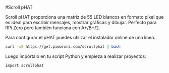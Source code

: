 <!--
---
name: Scroll pHAT
class: board
type: display, led
formfactor: pHAT
manufacturer: Pimoroni
description: A 11 x 5 LED matrix
url: https://github.com/pimoroni/scroll-phat
github: https://github.com/pimoroni/scroll-phat
buy: https://shop.pimoroni.com/products/scroll-phat
image: 'scroll-phat.png'
pincount: 40
eeprom: no
power:
  '2':
ground:
  '6':
  '9':
  '14':
  '20':
  '25':
  '30':
  '34':
  '39':
pin:
  '3':
    mode: i2c
  '5':
    mode: i2c
i2c:
  '0x60':
    name: Matrix LED driver
    device: IS31FL3730
install:
  'devices':
    - 'i2c'
  'apt':
    - 'python-smbus'
    - 'python3-smbus'
  'python':
    - 'scrollphat'
  'python3':
    - 'scrollphat'
-->
#Scroll pHAT

Scroll pHAT proporciona una matriz de 55 LED blancos en formato píxel que es ideal para escribir mensajes, mostrar gráficas y dibujar. Perfecto para RPi Zero pero también funciona con A+/B+/2.


Para configurar el pHAT puedes utilizar el instalador online de una línea.

```bash
curl -sS https://get.pimoroni.com/scrollphat | bash
```

Luego impórtalo en tu script Python y empieza a realizar proyectos:

```bash
import scrollphat
```
